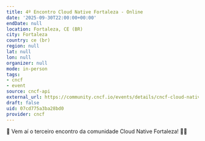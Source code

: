 ```yaml
---
title: 4º Encontro Cloud Native Fortaleza - Online
date: '2025-09-30T22:00:00+00:00'
endDate: null
location: Fortaleza, CE (BR)
city: Fortaleza
country: ce (br)
region: null
lat: null
lon: null
organizer: null
mode: in-person
tags:
- cncf
- event
source: cncf-api
external_url: https://community.cncf.io/events/details/cncf-cloud-native-fortaleza-presents-4o-encontro-cloud-native-fortaleza-online/
draft: false
uid: 07cd775a3ba28bd0
provider: cncf
---
```

🚀 Vem aí o terceiro encontro da comunidade Cloud Native Fortaleza! 🎉🌊
